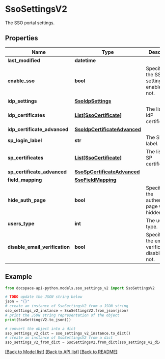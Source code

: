# SsoSettingsV2
The SSO portal settings.

## Properties

Name | Type | Description | Notes
------------ | ------------- | ------------- | -------------
**last_modified** | **datetime** |  | [optional] 
**enable_sso** | **bool** | Specifies if the SSO settings are enabled or not. | [optional] 
**idp_settings** | [**SsoIdpSettings**](SsoIdpSettings.md) |  | [optional] 
**idp_certificates** | [**List[SsoCertificate]**](SsoCertificate.md) | The list of the IdP certificates. | [optional] 
**idp_certificate_advanced** | [**SsoIdpCertificateAdvanced**](SsoIdpCertificateAdvanced.md) |  | [optional] 
**sp_login_label** | **str** | The SP login label. | [optional] 
**sp_certificates** | [**List[SsoCertificate]**](SsoCertificate.md) | The list of the SP certificates. | [optional] 
**sp_certificate_advanced** | [**SsoSpCertificateAdvanced**](SsoSpCertificateAdvanced.md) |  | [optional] 
**field_mapping** | [**SsoFieldMapping**](SsoFieldMapping.md) |  | [optional] 
**hide_auth_page** | **bool** | Specifies if the authentication page will be hidden or not. | [optional] 
**users_type** | **int** | The user type. | [optional] 
**disable_email_verification** | **bool** | Specifies if the email verification is disabled or not. | [optional] 

## Example

```python
from docspace-api-python.models.sso_settings_v2 import SsoSettingsV2

# TODO update the JSON string below
json = "{}"
# create an instance of SsoSettingsV2 from a JSON string
sso_settings_v2_instance = SsoSettingsV2.from_json(json)
# print the JSON string representation of the object
print(SsoSettingsV2.to_json())

# convert the object into a dict
sso_settings_v2_dict = sso_settings_v2_instance.to_dict()
# create an instance of SsoSettingsV2 from a dict
sso_settings_v2_from_dict = SsoSettingsV2.from_dict(sso_settings_v2_dict)
```
[[Back to Model list]](../README.md#documentation-for-models) [[Back to API list]](../README.md#documentation-for-api-endpoints) [[Back to README]](../README.md)



